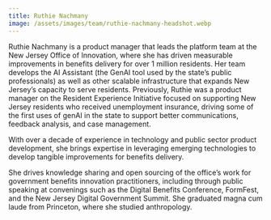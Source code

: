 ```yaml
---
title: Ruthie Nachmany
image: /assets/images/team/ruthie-nachmany-headshot.webp
---
```


Ruthie Nachmany is a product manager that leads the platform team at the New Jersey Office of Innovation, where she has driven measurable improvements in benefits delivery for over 1 million residents. Her team develops the AI Assistant (the GenAI tool used by the state’s public professionals) as well as other scalable infrastructure that expands New Jersey’s capacity to serve residents. Previously, Ruthie was a product manager on the Resident Experience Initiative focused on supporting New Jersey residents who received unemployment insurance, driving some of the first uses of genAI in the state to support better communications, feedback analysis, and case management. 

With over a decade of experience in technology and public sector product development, she brings expertise in leveraging emerging technologies to develop tangible improvements for benefits delivery. 

She drives knowledge sharing and open sourcing of the office’s work for government benefits innovation practitioners, including through public speaking at convenings such as the Digital Benefits Conference, FormFest, and the New Jersey Digital Government Summit. She graduated magna cum laude from Princeton, where she studied anthropology.

